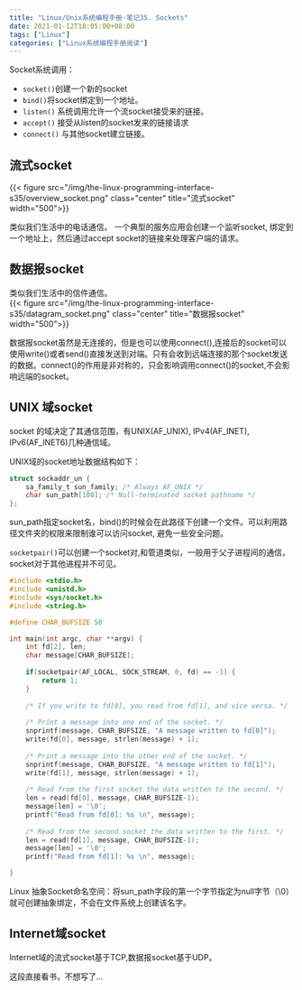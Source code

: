 ```yaml
---
title: "Linux/Unix系统编程手册-笔记35. Sockets"
date: 2021-01-12T18:05:00+08:00
tags: ["Linux"]
categories: ["Linux系统编程手册阅读"]
---
```


Socket系统调用：
- `socket()`创建一个新的socket
- `bind()`将socket绑定到一个地址。
- `listen()` 系统调用允许一个流socket接受来的链接。
- `accept()` 接受从listen的socket发来的链接请求
- `connect()` 与其他socket建立链接。


## 流式socket


{{< figure src="/img/the-linux-programming-interface-s35/overview_socket.png"  class="center" title="流式socket" width="500">}}

类似我们生活中的电话通信。
一个典型的服务应用会创建一个监听socket, 绑定到一个地址上，然后通过accept socket的链接来处理客户端的请求。

## 数据报socket

类似我们生活中的信件通信。  
{{< figure src="/img/the-linux-programming-interface-s35/datagram_socket.png"  class="center" title="数据报socket"   width="500">}}

数据报socket虽然是无连接的，但是也可以使用connect(),连接后的socket可以使用write()或者send()直接发送到对端。只有会收到远端连接的那个socket发送的数据。connect()的作用是非对称的，只会影响调用connect()的socket,不会影响远端的socket。

## UNIX 域socket

socket 的域决定了其通信范围，有UNIX(AF_UNIX), IPv4(AF_INET), IPv6(AF_INET6)几种通信域。

UNIX域的socket地址数据结构如下：

```c
struct sockaddr_un {
    sa_family_t sun_family; /* Always AF_UNIX */
    char sun_path[108]; /* Null-terminated socket pathname */
};
```
sun_path指定socket名，bind()的时候会在此路径下创建一个文件。可以利用路径文件夹的权限来限制谁可以访问socket, 避免一些安全问题。  

`socketpair()`可以创建一个socket对,和管道类似，一般用于父子进程间的通信，socket对于其他进程并不可见。

```cpp
#include <stdio.h>
#include <unistd.h>
#include <sys/socket.h>
#include <string.h>

#define CHAR_BUFSIZE 50

int main(int argc, char **argv) {
    int fd[2], len;
    char message[CHAR_BUFSIZE];
    
    if(socketpair(AF_LOCAL, SOCK_STREAM, 0, fd) == -1) {
        return 1;
    }
    
    /* If you write to fd[0], you read from fd[1], and vice versa. */
    
    /* Print a message into one end of the socket. */
    snprintf(message, CHAR_BUFSIZE, "A message written to fd[0]");
    write(fd[0], message, strlen(message) + 1);
    
    /* Print a message into the other end of the socket. */
    snprintf(message, CHAR_BUFSIZE, "A message written to fd[1]");
    write(fd[1], message, strlen(message) + 1);
    
    /* Read from the first socket the data written to the second. */
    len = read(fd[0], message, CHAR_BUFSIZE-1);
    message[len] = '\0';
    printf("Read from fd[0]: %s \n", message); 
    
    /* Read from the second socket the data written to the first. */
    len = read(fd[1], message, CHAR_BUFSIZE-1);
    message[len] = '\0';
    printf("Read from fd[1]: %s \n", message);

}
```

Linux 抽象Socket命名空间：将sun_path字段的第一个字节指定为null字节（\0）就可创建抽象绑定，不会在文件系统上创建该名字。


## Internet域socket

Internet域的流式socket基于TCP,数据报socket基于UDP。

这段直接看书，不想写了...
